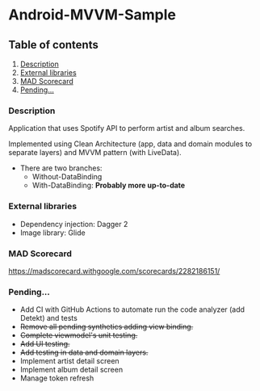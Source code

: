 # Android-MVVM-Sample

## Table of contents

1. [Description](#description)
2. [External libraries](#external-libraries)
3. [MAD Scorecard](#mad-scorecard)
4. [Pending...](#pending)


### Description

Application that uses Spotify API to perform artist and album searches.

Implemented using Clean Architecture (app, data and domain modules to separate layers) and MVVM pattern (with LiveData).

- There are two branches: 
  - Without-DataBinding
  - With-DataBinding: **Probably more up-to-date**


### External libraries

- Dependency injection: Dagger 2
- Image library: Glide


### MAD Scorecard

https://madscorecard.withgoogle.com/scorecards/2282186151/


### Pending...

- Add CI with GitHub Actions to automate run the code analyzer (add Detekt) and tests
- ~~Remove all pending synthetics adding view binding.~~
- ~~Complete viewmodel's unit testing.~~
- ~~Add UI testing.~~
- ~~Add testing in data and domain layers.~~
- Implement artist detail screen
- Implement album detail screen
- Manage token refresh
